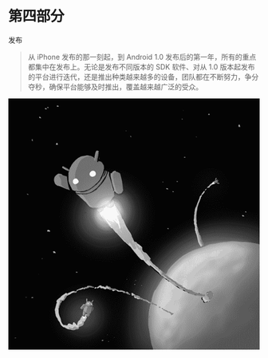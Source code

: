 # 第四部分

发布

> 从 iPhone 发布的那一刻起，到 Android 1.0 发布后的第一年，所有的重点都集中在发布上。无论是发布不同版本的 SDK 软件、对从 1.0 版本起发布的平台进行迭代，还是推出种类越来越多的设备，团队都在不断努力，争分夺秒，确保平台能够及时推出，覆盖越来越广泛的受众。

![g37001](img/g37001.png)
